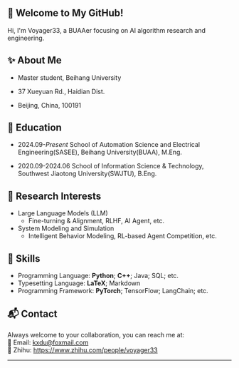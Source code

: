 ## 👋  Welcome to My GitHub!
Hi, I'm Voyager33, a BUAAer focusing on AI algorithm research and engineering.  


## ✨  About Me

- Master student, Beihang University

- 37 Xueyuan Rd., Haidian Dist.

- Beijing, China, 100191


## 🏫  Education

- 2024.09-*Present*    School of Automation Science and Electrical Engineering(SASEE), Beihang University(BUAA), M.Eng. 
 
- 2020.09-2024.06    School of Information Science & Technology, Southwest Jiaotong University(SWJTU), B.Eng.


## 📖  Research Interests

- Large Language Models (LLM)
  - Fine-turning & Alignment, RLHF, AI Agent, etc.
- System Modeling and Simulation
  - Intelligent Behavior Modeling, RL-based Agent Competition, etc.


## 🍃  Skills

- Programming Language: **Python**; **C++**; Java; SQL; etc.
- Typesetting Language: **LaTeX**; Markdown
- Programming Framework: **PyTorch**; TensorFlow; LangChain; etc.


## 📬 Contact

Always welcome to your collaboration, you can reach me at:  
 📧 Email: kxdu@foxmail.com  
 🌱 Zhihu: https://www.zhihu.com/people/voyager33  

---



<!--
**v0yager33/v0yager33** is a ✨ _special_ ✨ repository because its `README.md` (this file) appears on your GitHub profile.

Here are some ideas to get you started:

- 🔭 I’m currently working on ...
- 🌱 I’m currently learning ...
- 👯 I’m looking to collaborate on ...
- 🤔 I’m looking for help with ...
- 💬 Ask me about ...
- 📫 How to reach me: ...
- 😄 Pronouns: ...
- ⚡ Fun fact: ...
-->
